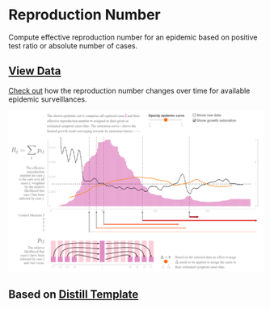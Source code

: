 # Reproduction Number
Compute effective reproduction number for an epidemic based on positive test ratio or absolute number of cases.

## [View Data](https://mshfd.github.io/reproduction-number/)

[Check out](https://mshfd.github.io/reproduction-number/) how the reproduction number changes over time for available epidemic surveillances.

[![Example Data Visualization](example.png "Click to view latest data")](https://mshfd.github.io/reproduction-number/)


## Based on [Distill Template](https://github.com/distillpub/template)

